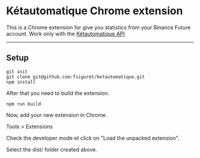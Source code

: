 # Kétautomatique Chrome extension

This is a Chrome extension for give you statistics from your Binance Future account. Work only with the [Kétautomatique API](https://github.com/fsiguret/ketautomatique-api)

---------------------------

## Setup

````shell
git init 
git clone git@github.com:fsiguret/ketautomatique.git
npm install
````

After that you need to build the extension.

````shell
npm run build
````

Now, add your new extension in Chrome.

Tools > Extensions 

Check the developer mode et click on "Load the unpacked extension".

Select the dist/ folder created above.
